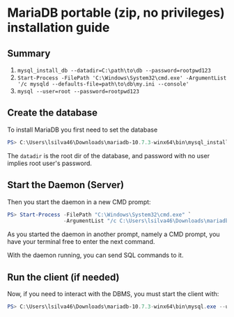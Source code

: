 # MariaDB portable (zip, no privileges) installation guide

## Summary

1. `mysql_install_db --datadir=C:\path\to\db --password=rootpwd123`
2. `Start-Process -FilePath 'C:\Windows\System32\cmd.exe' -ArgumentList '/c mysqld --defaults-file=path\to\db\my.ini --console'`
3. `mysql --user=root --password=rootpwd123`

## Create the database

To install MariaDB you first need to set the database

``` powershell
PS> C:\Users\lsilva46\Downloads\mariadb-10.7.3-winx64\bin\mysql_install_db.exe --datadir=C:\lucas\db --password=123
```

The `datadir` is the root dir of the database, and password with no
user implies root user's password.

## Start the Daemon (Server)

Then you start the daemon in a new CMD prompt:

``` powershell
PS> Start-Process -FilePath "C:\Windows\System32\cmd.exe" `
	              -ArgumentList "/c C:\Users\lsilva46\Downloads\mariadb-10.7.3-winx64\bin\mysqld.exe --defaults-file=C:\lucas\db\my.ini --console"
```

As you started the daemon in another prompt, namely a CMD prompt, you
have your terminal free to enter the next command.

With the daemon running, you can send SQL commands to it.

## Run the client (if needed)

Now, if you need to interact with the DBMS, you must start the client with:

``` powershell
PS> C:\Users\lsilva46\Downloads\mariadb-10.7.3-winx64\bin\mysql.exe --user=root --password=123
```
